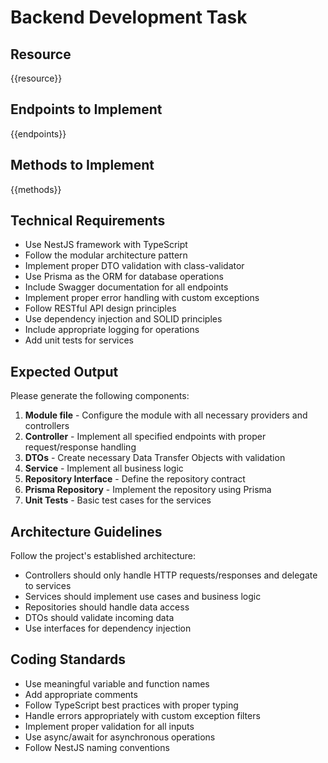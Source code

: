 # Backend Development Task

## Resource
{{resource}}

## Endpoints to Implement
{{endpoints}}

## Methods to Implement
{{methods}}

## Technical Requirements
- Use NestJS framework with TypeScript
- Follow the modular architecture pattern
- Implement proper DTO validation with class-validator
- Use Prisma as the ORM for database operations
- Include Swagger documentation for all endpoints
- Implement proper error handling with custom exceptions
- Follow RESTful API design principles
- Use dependency injection and SOLID principles
- Include appropriate logging for operations
- Add unit tests for services

## Expected Output
Please generate the following components:
1. **Module file** - Configure the module with all necessary providers and controllers
2. **Controller** - Implement all specified endpoints with proper request/response handling
3. **DTOs** - Create necessary Data Transfer Objects with validation
4. **Service** - Implement all business logic
5. **Repository Interface** - Define the repository contract
6. **Prisma Repository** - Implement the repository using Prisma
7. **Unit Tests** - Basic test cases for the services

## Architecture Guidelines
Follow the project's established architecture:
- Controllers should only handle HTTP requests/responses and delegate to services
- Services should implement use cases and business logic
- Repositories should handle data access
- DTOs should validate incoming data
- Use interfaces for dependency injection

## Coding Standards
- Use meaningful variable and function names
- Add appropriate comments
- Follow TypeScript best practices with proper typing
- Handle errors appropriately with custom exception filters
- Implement proper validation for all inputs
- Use async/await for asynchronous operations
- Follow NestJS naming conventions